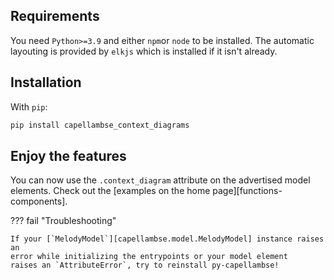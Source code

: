 <!--
 ~ SPDX-FileCopyrightText: 2022 Copyright DB InfraGo AG and the capellambse-context-diagrams contributors
 ~ SPDX-License-Identifier: Apache-2.0
 -->

## Requirements

You need `Python>=3.9` and either `npm`or `node` to be installed. The automatic
layouting is provided by `elkjs` which is installed if it isn't already.

## Installation

With `pip`:
```bash
pip install capellambse_context_diagrams
```

## Enjoy the features

You can now use the `.context_diagram` attribute on the advertised model
elements. Check out the [examples on the home page][functions-components].

??? fail "Troubleshooting"

    If your [`MelodyModel`][capellambse.model.MelodyModel] instance raises an
    error while initializing the entrypoints or your model element
    raises an `AttributeError`, try to reinstall py-capellambse!

